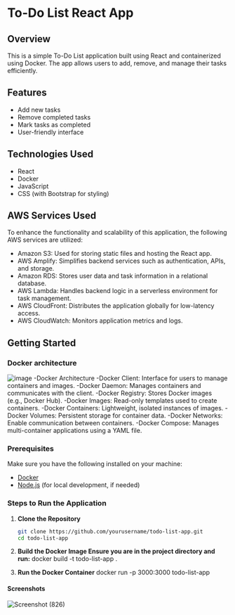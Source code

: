 # To-Do List React App

## Overview
This is a simple To-Do List application built using React and containerized using Docker. The app allows users to add, remove, and manage their tasks efficiently.

## Features
- Add new tasks
- Remove completed tasks
- Mark tasks as completed
- User-friendly interface

## Technologies Used
- React
- Docker
- JavaScript
- CSS (with Bootstrap for styling)

## AWS Services Used
To enhance the functionality and scalability of this application, the following AWS services are utilized:

- Amazon S3: Used for storing static files and hosting the React app.
- AWS Amplify: Simplifies backend services such as authentication, APIs, and storage.
- Amazon RDS: Stores user data and task information in a relational database.
- AWS Lambda: Handles backend logic in a serverless environment for task management.
- AWS CloudFront: Distributes the application globally for low-latency access.
- AWS CloudWatch: Monitors application metrics and logs.
## Getting Started

### Docker architecture
![image](https://github.com/user-attachments/assets/5aceef3a-4b79-4450-920e-2a293872fd40)
-Docker Architecture
-Docker Client: Interface for users to manage containers and images.
-Docker Daemon: Manages containers and communicates with the client.
-Docker Registry: Stores Docker images (e.g., Docker Hub).
-Docker Images: Read-only templates used to create containers.
-Docker Containers: Lightweight, isolated instances of images.
-Docker Volumes: Persistent storage for container data.
-Docker Networks: Enable communication between containers.
-Docker Compose: Manages multi-container applications using a YAML file.


### Prerequisites
Make sure you have the following installed on your machine:
- [Docker](https://www.docker.com/get-started) 
- [Node.js](https://nodejs.org/) (for local development, if needed)

### Steps to Run the Application

1. **Clone the Repository**
   ```bash
   git clone https://github.com/yourusername/todo-list-app.git
   cd todo-list-app
   
2. **Build the Docker Image Ensure you are in the project directory and run:**
docker build -t todo-list-app .

3. **Run the Docker Container**
   docker run -p 3000:3000 todo-list-app

#### Screenshots
![Screenshot (826)](https://github.com/user-attachments/assets/d132963f-f89c-4569-8a86-1632215a7b00)




